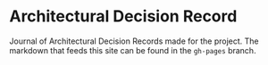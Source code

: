 # Architectural Decision Record

Journal of Architectural Decision Records made for the project. The markdown that feeds this site can be found in the `gh-pages` branch.
